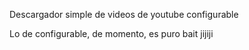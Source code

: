 ﻿Descargador simple de videos de youtube configurable

 Lo de configurable, de momento, es puro bait jijiji
